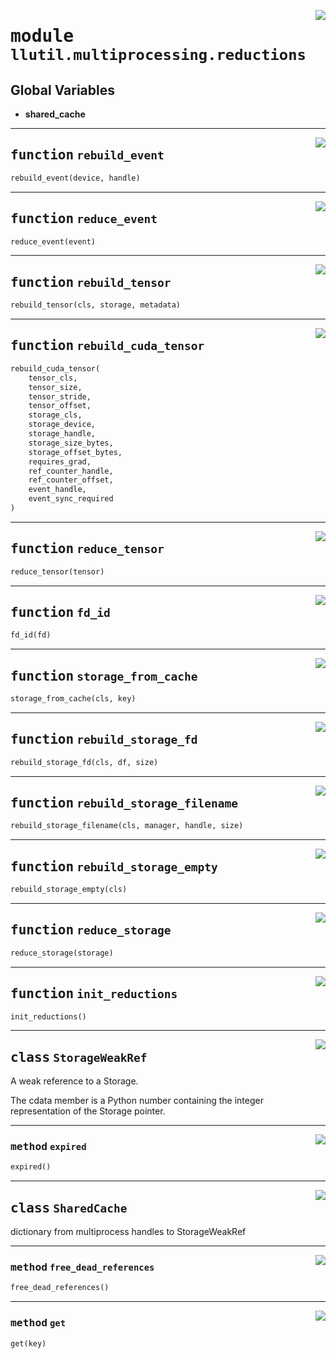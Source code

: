 <!-- markdownlint-disable -->

<a href="https://github.com/tjyuyao/ice-learn/blob/main/ice/llutil/multiprocessing/reductions.py#L0"><img align="right" style="float:right;" src="https://img.shields.io/badge/-source-cccccc?style=flat-square"></a>

# <kbd>module</kbd> `llutil.multiprocessing.reductions`






**Global Variables**
---------------
- **shared_cache**

---

<a href="https://github.com/tjyuyao/ice-learn/blob/main/ice/llutil/multiprocessing/reductions.py#L80"><img align="right" style="float:right;" src="https://img.shields.io/badge/-source-cccccc?style=flat-square"></a>

## <kbd>function</kbd> `rebuild_event`

```python
rebuild_event(device, handle)
```








---

<a href="https://github.com/tjyuyao/ice-learn/blob/main/ice/llutil/multiprocessing/reductions.py#L84"><img align="right" style="float:right;" src="https://img.shields.io/badge/-source-cccccc?style=flat-square"></a>

## <kbd>function</kbd> `reduce_event`

```python
reduce_event(event)
```








---

<a href="https://github.com/tjyuyao/ice-learn/blob/main/ice/llutil/multiprocessing/reductions.py#L89"><img align="right" style="float:right;" src="https://img.shields.io/badge/-source-cccccc?style=flat-square"></a>

## <kbd>function</kbd> `rebuild_tensor`

```python
rebuild_tensor(cls, storage, metadata)
```








---

<a href="https://github.com/tjyuyao/ice-learn/blob/main/ice/llutil/multiprocessing/reductions.py#L102"><img align="right" style="float:right;" src="https://img.shields.io/badge/-source-cccccc?style=flat-square"></a>

## <kbd>function</kbd> `rebuild_cuda_tensor`

```python
rebuild_cuda_tensor(
    tensor_cls,
    tensor_size,
    tensor_stride,
    tensor_offset,
    storage_cls,
    storage_device,
    storage_handle,
    storage_size_bytes,
    storage_offset_bytes,
    requires_grad,
    ref_counter_handle,
    ref_counter_offset,
    event_handle,
    event_sync_required
)
```








---

<a href="https://github.com/tjyuyao/ice-learn/blob/main/ice/llutil/multiprocessing/reductions.py#L156"><img align="right" style="float:right;" src="https://img.shields.io/badge/-source-cccccc?style=flat-square"></a>

## <kbd>function</kbd> `reduce_tensor`

```python
reduce_tensor(tensor)
```








---

<a href="https://github.com/tjyuyao/ice-learn/blob/main/ice/llutil/multiprocessing/reductions.py#L305"><img align="right" style="float:right;" src="https://img.shields.io/badge/-source-cccccc?style=flat-square"></a>

## <kbd>function</kbd> `fd_id`

```python
fd_id(fd)
```








---

<a href="https://github.com/tjyuyao/ice-learn/blob/main/ice/llutil/multiprocessing/reductions.py#L313"><img align="right" style="float:right;" src="https://img.shields.io/badge/-source-cccccc?style=flat-square"></a>

## <kbd>function</kbd> `storage_from_cache`

```python
storage_from_cache(cls, key)
```








---

<a href="https://github.com/tjyuyao/ice-learn/blob/main/ice/llutil/multiprocessing/reductions.py#L320"><img align="right" style="float:right;" src="https://img.shields.io/badge/-source-cccccc?style=flat-square"></a>

## <kbd>function</kbd> `rebuild_storage_fd`

```python
rebuild_storage_fd(cls, df, size)
```








---

<a href="https://github.com/tjyuyao/ice-learn/blob/main/ice/llutil/multiprocessing/reductions.py#L333"><img align="right" style="float:right;" src="https://img.shields.io/badge/-source-cccccc?style=flat-square"></a>

## <kbd>function</kbd> `rebuild_storage_filename`

```python
rebuild_storage_filename(cls, manager, handle, size)
```








---

<a href="https://github.com/tjyuyao/ice-learn/blob/main/ice/llutil/multiprocessing/reductions.py#L342"><img align="right" style="float:right;" src="https://img.shields.io/badge/-source-cccccc?style=flat-square"></a>

## <kbd>function</kbd> `rebuild_storage_empty`

```python
rebuild_storage_empty(cls)
```








---

<a href="https://github.com/tjyuyao/ice-learn/blob/main/ice/llutil/multiprocessing/reductions.py#L346"><img align="right" style="float:right;" src="https://img.shields.io/badge/-source-cccccc?style=flat-square"></a>

## <kbd>function</kbd> `reduce_storage`

```python
reduce_storage(storage)
```








---

<a href="https://github.com/tjyuyao/ice-learn/blob/main/ice/llutil/multiprocessing/reductions.py#L373"><img align="right" style="float:right;" src="https://img.shields.io/badge/-source-cccccc?style=flat-square"></a>

## <kbd>function</kbd> `init_reductions`

```python
init_reductions()
```








---

<a href="https://github.com/tjyuyao/ice-learn/blob/main/ice/llutil/multiprocessing/reductions.py#L21"><img align="right" style="float:right;" src="https://img.shields.io/badge/-source-cccccc?style=flat-square"></a>

## <kbd>class</kbd> `StorageWeakRef`
A weak reference to a Storage.


The cdata member is a Python number containing the integer representation of
the Storage pointer.







---

<a href="https://github.com/tjyuyao/ice-learn/blob/main/ice/llutil/multiprocessing/reductions.py#L33"><img align="right" style="float:right;" src="https://img.shields.io/badge/-source-cccccc?style=flat-square"></a>

### <kbd>method</kbd> `expired`

```python
expired()
```








---

<a href="https://github.com/tjyuyao/ice-learn/blob/main/ice/llutil/multiprocessing/reductions.py#L40"><img align="right" style="float:right;" src="https://img.shields.io/badge/-source-cccccc?style=flat-square"></a>

## <kbd>class</kbd> `SharedCache`
dictionary from multiprocess handles to StorageWeakRef







---

<a href="https://github.com/tjyuyao/ice-learn/blob/main/ice/llutil/multiprocessing/reductions.py#L66"><img align="right" style="float:right;" src="https://img.shields.io/badge/-source-cccccc?style=flat-square"></a>

### <kbd>method</kbd> `free_dead_references`

```python
free_dead_references()
```







---

<a href="https://github.com/tjyuyao/ice-learn/blob/main/ice/llutil/multiprocessing/reductions.py#L56"><img align="right" style="float:right;" src="https://img.shields.io/badge/-source-cccccc?style=flat-square"></a>

### <kbd>method</kbd> `get`

```python
get(key)
```








